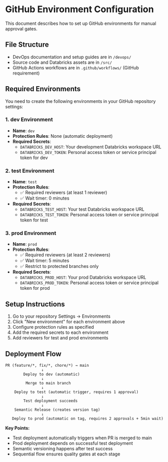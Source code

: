# GitHub Environment Configuration

This document describes how to set up GitHub environments for manual approval gates.

## File Structure
- DevOps documentation and setup guides are in `/devops/`
- Source code and Databricks assets are in `/src/`
- GitHub Actions workflows are in `.github/workflows/` (GitHub requirement)

## Required Environments

You need to create the following environments in your GitHub repository settings:

### 1. dev Environment
- **Name**: `dev`
- **Protection Rules**: None (automatic deployment)
- **Required Secrets**:
  - `DATABRICKS_DEV_HOST`: Your development Databricks workspace URL
  - `DATABRICKS_DEV_TOKEN`: Personal access token or service principal token for dev

### 2. test Environment  
- **Name**: `test`
- **Protection Rules**: 
  - ✅ Required reviewers (at least 1 reviewer)
  - ✅ Wait timer: 0 minutes
- **Required Secrets**:
  - `DATABRICKS_TEST_HOST`: Your test Databricks workspace URL
  - `DATABRICKS_TEST_TOKEN`: Personal access token or service principal token for test

### 3. prod Environment
- **Name**: `prod` 
- **Protection Rules**:
  - ✅ Required reviewers (at least 2 reviewers)
  - ✅ Wait timer: 5 minutes
  - ✅ Restrict to protected branches only
- **Required Secrets**:
  - `DATABRICKS_PROD_HOST`: Your prod Databricks workspace URL
  - `DATABRICKS_PROD_TOKEN`: Personal access token or service principal token for prod

## Setup Instructions

1. Go to your repository Settings → Environments
2. Click "New environment" for each environment above
3. Configure protection rules as specified
4. Add the required secrets to each environment
5. Add reviewers for test and prod environments

## Deployment Flow

```
PR (feature/*, fix/*, chore/*) → main
                ↓
        Deploy to dev (automatic)
                ↓
         Merge to main branch
                ↓
    Deploy to test (automatic trigger, requires 1 approval)
                ↓
        Test deployment succeeds
                ↓
    Semantic Release (creates version tag)
                ↓
   Deploy to prod (automatic on tag, requires 2 approvals + 5min wait)
```

**Key Points:**
- Test deployment automatically triggers when PR is merged to main
- Prod deployment depends on successful test deployment
- Semantic versioning happens after test success
- Sequential flow ensures quality gates at each stage